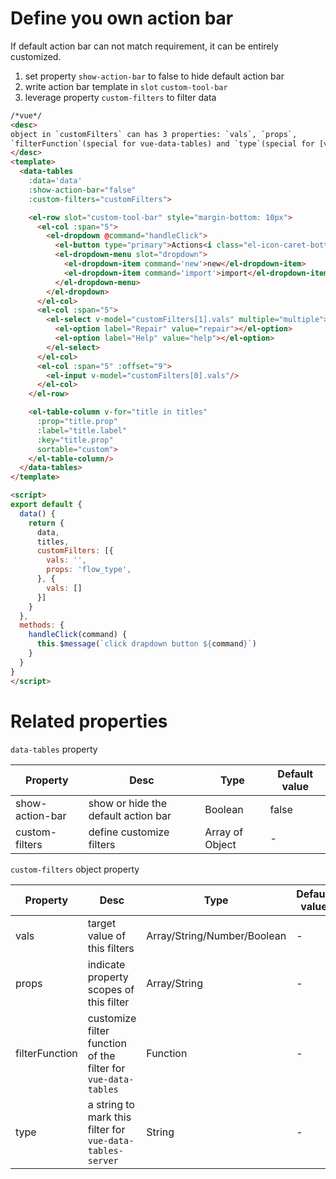 # Define you own action bar
If default action bar can not match requirement, it can be entirely customized.

1. set property `show-action-bar` to false to hide default action bar
2. write action bar template in `slot` `custom-tool-bar`
3. leverage property `custom-filters` to filter data

```html
/*vue*/
<desc>
object in `customFilters` can has 3 properties: `vals`, `props`,
`filterFunction`(special for vue-data-tables) and `type`(special for [vue-data-tables-server](https://njleonzhang.github.io/vue-data-tables/#/serverData))
</desc>
<template>
  <data-tables
    :data='data'
    :show-action-bar="false"
    :custom-filters="customFilters">

    <el-row slot="custom-tool-bar" style="margin-bottom: 10px">
      <el-col :span="5">
        <el-dropdown @command="handleClick">
          <el-button type="primary">Actions<i class="el-icon-caret-bottom el-icon--right"></i></el-button>
          <el-dropdown-menu slot="dropdown">
            <el-dropdown-item command='new'>new</el-dropdown-item>
            <el-dropdown-item command='import'>import</el-dropdown-item>
          </el-dropdown-menu>
        </el-dropdown>
      </el-col>
      <el-col :span="5">
        <el-select v-model="customFilters[1].vals" multiple="multiple">
          <el-option label="Repair" value="repair"></el-option>
          <el-option label="Help" value="help"></el-option>
        </el-select>
      </el-col>
      <el-col :span="5" :offset="9">
        <el-input v-model="customFilters[0].vals"/>
      </el-col>
    </el-row>

    <el-table-column v-for="title in titles"
      :prop="title.prop"
      :label="title.label"
      :key="title.prop"
      sortable="custom">
    </el-table-column/>
  </data-tables>
</template>

<script>
export default {
  data() {
    return {
      data,
      titles,
      customFilters: [{
        vals: '',
        props: 'flow_type',
      }, {
        vals: []
      }]
    }
  },
  methods: {
    handleClick(command) {
      this.$message(`click drapdown button ${command}`)
    }
  }
}
</script>
```

# Related properties

`data-tables` property

| Property | Desc | Type | Default value |
| -- | -- | -- | -- |
| show-action-bar | show or hide the default action bar | Boolean | false |
| custom-filters | define customize filters | Array of Object | - |

`custom-filters` object property

| Property   | Desc    | Type | Default value |
| ------------- | ------------- | --- | --- |
| vals | target value of this filters | Array/String/Number/Boolean | - |
| props | indicate property scopes of this filter | Array/String | - |
| filterFunction | customize filter function of the filter for `vue-data-tables`  | Function | - |
| type | a string to mark this filter for `vue-data-tables-server` | String | - |
